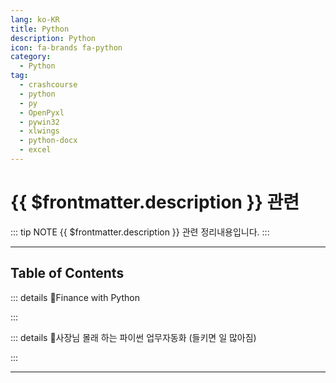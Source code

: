 ```yaml
---
lang: ko-KR
title: Python
description: Python
icon: fa-brands fa-python
category:
  - Python
tag: 
  - crashcourse
  - python
  - py
  - OpenPyxl
  - pywin32
  - xlwings
  - python-docx
  - excel
---
```


# {{ $frontmatter.description }} 관련

::: tip NOTE
{{ $frontmatter.description }} 관련 정리내용입니다.
:::

<ShieldsGroup logos="youtube,python"/>

---

## Table of Contents

::: details 🐍Finance with Python

<ToCLocal basePath="/python/finance-w-python" />

:::

::: details 🐍사장님 몰래 하는 파이썬 업무자동화 (들키면 일 많아짐)

<ToCLocal basePath="/python/rpa-excel" />

:::

---

<TagLinks />